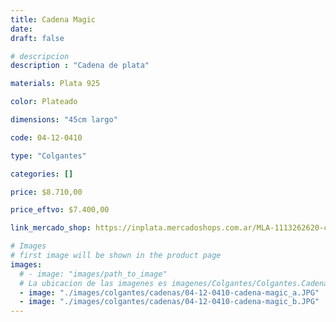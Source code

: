 ```yaml
---
title: Cadena Magic
date: 
draft: false

# descripcion
description : "Cadena de plata"

materials: Plata 925

color: Plateado

dimensions: "45cm largo"

code: 04-12-0410

type: "Colgantes"

categories: []

price: $8.710,00

price_eftvo: $7.400,00

link_mercado_shop: https://inplata.mercadoshops.com.ar/MLA-1113262620-cadena-de-plata-magic-_JM

# Images
# first image will be shown in the product page
images:
  # - image: "images/path_to_image"
  # La ubicacion de las imagenes es imagenes/Colgantes/Colgantes.Cadenas/04-12-0410-cadena-magic
  - image: "./images/colgantes/cadenas/04-12-0410-cadena-magic_a.JPG"
  - image: "./images/colgantes/cadenas/04-12-0410-cadena-magic_b.JPG"
---
```

